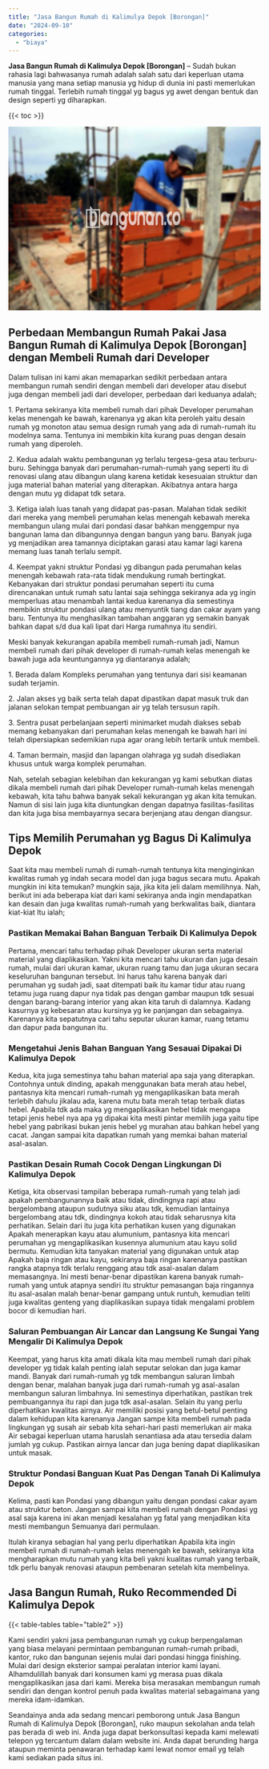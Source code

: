 ```yaml
---
title: "Jasa Bangun Rumah di Kalimulya Depok [Borongan]"
date: "2024-09-10"
categories: 
  - "biaya"
---
```


**Jasa Bangun Rumah di Kalimulya Depok \[Borongan\]** – Sudah bukan rahasia lagi bahwasanya rumah adalah salah satu dari keperluan utama manusia yang mana setiap manusia yg hidup di dunia ini pasti memerlukan rumah tinggal. Terlebih rumah tinggal yg bagus yg awet dengan bentuk dan design seperti yg diharapkan.

{{< toc >}}

![Jasa Bangun Rumah di Kalimulya Depok [Borongan]](/images/borong-bangunan-17.png)

## Perbedaan Membangun Rumah Pakai Jasa Bangun Rumah di Kalimulya Depok \[Borongan\] dengan Membeli Rumah dari Developer

Dalam tulisan ini kami akan memaparkan sedikit perbedaan antara membangun rumah sendiri dengan membeli dari developer atau disebut juga dengan membeli jadi dari developer, perbedaan dari keduanya adalah;

1\. Pertama sekiranya kita membeli rumah dari pihak Developer perumahan kelas menengah ke bawah, karenanya yg akan kita peroleh yaitu desain rumah yg monoton atau semua design rumah yang ada di rumah-rumah itu modelnya sama. Tentunya ini membikin kita kurang puas dengan desain rumah yang diperoleh.

2\. Kedua adalah waktu pembangunan yg terlalu tergesa-gesa atau terburu-buru. Sehingga banyak dari perumahan-rumah-rumah yang seperti itu di renovasi ulang atau dibangun ulang karena ketidak kesesuaian struktur dan juga material bahan material yang diterapkan. Akibatnya antara harga dengan mutu yg didapat tdk setara.

3\. Ketiga ialah luas tanah yang didapat pas-pasan. Malahan tidak sedikit dari mereka yang membeli perumahan kelas menengah kebawah mereka membangun ulang mulai dari pondasi dasar bahkan menggempur nya bangunan lama dan dibangunnya dengan bangun yang baru. Banyak juga yg menjadikan area tamannya diciptakan garasi atau kamar lagi karena memang luas tanah terlalu sempit.

4\. Keempat yakni struktur Pondasi yg dibangun pada perumahan kelas menengah kebawah rata-rata tidak mendukung rumah bertingkat. Kebanyakan dari struktur pondasi perumahan seperti itu cuma direncanakan untuk rumah satu lantai saja sehingga sekiranya ada yg ingin memperluas atau menambah lantai kedua karenanya dia semestinya membikin struktur pondasi ulang atau menyuntik tiang dan cakar ayam yang baru. Tentunya itu menghasilkan tambahan anggaran yg semakin banyak bahkan dapat s/d dua kali lipat dari Harga rumahnya itu sendiri.

Meski banyak kekurangan apabila membeli rumah-rumah jadi, Namun membeli rumah dari pihak developer di rumah-rumah kelas menengah ke bawah juga ada keuntungannya yg diantaranya adalah;

1\. Berada dalam Kompleks perumahan yang tentunya dari sisi keamanan sudah terjamin.

2\. Jalan akses yg baik serta telah dapat dipastikan dapat masuk truk dan jalanan selokan tempat pembuangan air yg telah tersusun rapih.

3\. Sentra pusat perbelanjaan seperti minimarket mudah diakses sebab memang kebanyakan dari perumahan kelas menengah ke bawah hari ini telah dipersiapkan sedemikian rupa agar orang lebih tertarik untuk membeli.

4\. Taman bermain, masjid dan lapangan olahraga yg sudah disediakan khusus untuk warga komplek perumahan.

Nah, setelah sebagian kelebihan dan kekurangan yg kami sebutkan diatas dikala membeli rumah dari pihak Developer rumah-rumah kelas menengah kebawah, kita tahu bahwa banyak sekali kekurangan yg akan kita temukan. Namun di sisi lain juga kita diuntungkan dengan dapatnya fasilitas-fasilitas dan kita juga bisa membayarnya secara berjenjang atau dengan diangsur.

## Tips Memilih Perumahan yg Bagus Di Kalimulya Depok

Saat kita mau membeli rumah di rumah-rumah tentunya kita menginginkan kwalitas rumah yg indah secara model dan juga bagus secara mutu. Apakah mungkin ini kita temukan? mungkin saja, jika kita jeli dalam memilihnya. Nah, berikut ini ada beberapa kiat dari kami sekiranya anda ingin mendapatkan kan desain dan juga kwalitas rumah-rumah yang berkwalitas baik, diantara kiat-kiat Itu ialah;

### Pastikan Memakai Bahan Banguan Terbaik Di Kalimulya Depok

Pertama, mencari tahu terhadap pihak Developer ukuran serta material material yang diaplikasikan. Yakni kita mencari tahu ukuran dan juga desain rumah, mulai dari ukuran kamar, ukuran ruang tamu dan juga ukuran secara keseluruhan bangunan tersebut. Ini harus tahu karena banyak dari perumahan yg sudah jadi, saat ditempati baik itu kamar tidur atau ruang tetamu juga ruang dapur nya tidak pas dengan gambar maupun tdk sesuai dengan barang-barang interior yang akan kita taruh di dalamnya. Kadang kasurnya yg kebesaran atau kursinya yg ke panjangan dan sebagainya. Karenanya kita sepatutnya cari tahu seputar ukuran kamar, ruang tetamu dan dapur pada bangunan itu.

### Mengetahui Jenis Bahan Banguan Yang Sesauai Dipakai Di Kalimulya Depok

Kedua, kita juga semestinya tahu bahan material apa saja yang diterapkan. Contohnya untuk dinding, apakah menggunakan bata merah atau hebel, pantasnya kita mencari rumah-rumah yg mengaplikasikan bata merah terlebih dahulu jikalau ada, karena mutu bata merah tetap terbaik diatas hebel. Apabila tdk ada maka yg mengaplikasikan hebel tidak mengapa tetapi jenis hebel nya apa yg dipakai kita mesti pintar memilih juga yaitu tipe hebel yang pabrikasi bukan jenis hebel yg murahan atau bahkan hebel yang cacat. Jangan sampai kita dapatkan rumah yang memkai bahan material asal-asalan.

### Pastikan Desain Rumah Cocok Dengan Lingkungan Di Kalimulya Depok

Ketiga, kita observasi tampilan beberapa rumah-rumah yang telah jadi apakah pembangunannya baik atau tidak, dindingnya rapi atau bergelombang ataupun sudutnya siku atau tdk, kemudian lantainya bergelombang atau tdk, dindingnya kokoh atau tidak seharusnya kita perhatikan. Selain dari itu juga kita perhatikan kusen yang digunakan Apakah menerapkan kayu atau alumunium, pantasnya kita mencari perumahan yg mengaplikasikan kusennya alumunium atau kayu solid bermutu. Kemudian kita tanyakan material yang digunakan untuk atap Apakah baja ringan atau kayu, sekiranya baja ringan karenanya pastikan rangka atapnya tdk terlalu renggang atau tdk asal-asalan dalam memasangnya. Ini mesti benar-benar dipastikan karena banyak rumah-rumah yang untuk atapnya sendiri itu struktur pemasangan baja ringannya itu asal-asalan malah benar-benar gampang untuk runtuh, kemudian teliti juga kwalitas genteng yang diaplikasikan supaya tidak mengalami problem bocor di kemudian hari.

### Saluran Pembuangan Air Lancar dan Langsung Ke Sungai Yang Mengalir Di Kalimulya Depok

Keempat, yang harus kita amati dikala kita mau membeli rumah dari pihak developer yg tidak kalah penting ialah seputar selokan dan juga kamar mandi. Banyak dari rumah-rumah yg tdk membangun saluran limbah dengan benar, malahan banyak juga dari rumah-rumah yg asal-asalan membangun saluran limbahnya. Ini semestinya diperhatikan, pastikan trek pembuangannya itu rapi dan juga tdk asal-asalan. Selain itu yang perlu diperhatikan kwalitas airnya. Air memiliki posisi yang betul-betul penting dalam kehidupan kita karenanya Jangan sampe kita membeli rumah pada lingkungan yg susah air sebab kita sehari-hari pasti memerlukan air maka Air sebagai keperluan utama haruslah senantiasa ada atau tersedia dalam jumlah yg cukup. Pastikan airnya lancar dan juga bening dapat diaplikasikan untuk masak.

### Struktur Pondasi Banguan Kuat Pas Dengan Tanah Di Kalimulya Depok

Kelima, pasti kan Pondasi yang dibangun yaitu dengan pondasi cakar ayam atau struktur beton. Jangan sampai kita membeli rumah dengan Pondasi yg asal saja karena ini akan menjadi kesalahan yg fatal yang menjadikan kita mesti membangun Semuanya dari permulaan.

Itulah kiranya sebagian hal yang perlu diperhatikan Apabila kita ingin membeli rumah di rumah-rumah kelas menengah ke bawah, sekiranya kita mengharapkan mutu rumah yang kita beli yakni kualitas rumah yang terbaik, tdk perlu banyak renovasi ataupun pembenaran setelah kita membelinya.

## Jasa Bangun Rumah, Ruko Recommended Di Kalimulya Depok

{{< table-tables table="table2" >}}

Kami sendiri yakni jasa pembangunan rumah yg cukup berpengalaman yang biasa melayani permintaan pembangunan rumah-rumah pribadi, kantor, ruko dan bangunan sejenis mulai dari pondasi hingga finishing. Mulai dari design eksterior sampai peralatan interior kami layani. Alhamdulillah banyak dari konsumen kami yg merasa puas dikala mengaplikasikan jasa dari kami. Mereka bisa merasakan membangun rumah sendiri dan dengan kontrol penuh pada kwalitas material sebagaimana yang mereka idam-idamkan.

Seandainya anda ada sedang mencari pemborong untuk Jasa Bangun Rumah di Kalimulya Depok \[Borongan\], ruko maupun sekolahan anda telah pas berada di web ini. Anda juga dapat berkonsultasi kepada kami melewati telepon yg tercantum dalam dalam website ini. Anda dapat berunding harga ataupun meminta penawaran terhadap kami lewat nomor email yg telah kami sediakan pada situs ini.
